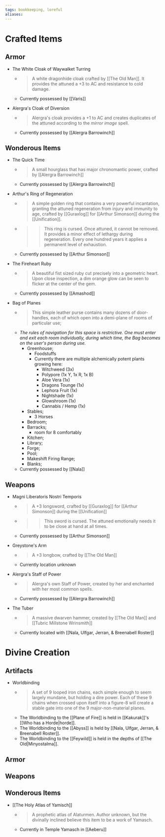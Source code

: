 ```yaml
---
tags: bookkeeping, loreful
aliases:
---
```


# Crafted Items
## Armor
- The White Cloak of Waywalket Turring
	- > A white dragonhide cloak crafted by [[The Old Man]]. It provides the attuned a +3 to AC and resistance to cold damage.
	- Currently possessed by [[Varis]]

- Alergra's Cloak of Diversion
	- > Alergra's cloak provides a +1 to AC and creates duplicates of the attuned according to the *mirror image* spell.
	- Currently possessed by [[Alergra Barrowinch]]

## Wonderous Items
- The Quick Time
	- > A small hourglass that has major chronomantic power, crafted by [[Alergra Barrowinch]]
	- Currently possessed by [[Alergra Barrowinch]]

- Arthur's Ring of Regeneration
	- > A simple golden ring that contains a very powerful incantation, granting the attuned regeneration from injury and immunity to age, crafted by [[Guraxlog]] for [[Arthur Simonson]] during the [[Unification]].
	- >> This ring is cursed. Once attuned, it cannot be removed. It provides a minor effect of lethargy during regeneration. Every one hundred years it applies a permanent level of exhaustion.
	- Currently possessed by [[Arthur Simonson]]

- The Fireheart Ruby
	- > A beautiful fist sized ruby cut precisely into a geometric heart. Upon close inspection, a dim orange glow can be seen to flicker at the center of the gem.
	- Currently possessed by [[Amashod]]

- Bag of Planes
	- > This simple leather purse contains many dozens of door-handles, each of which open into a demi-plane of rooms of particular use;
	- *The rules of navigation for this space is restrictive. One must enter and exit each room individually, during which time, the Bag becomes on the user's person during use.*
		- Greenhouse;
			- Foodstuffs
			- Currently there are multiple alchemically potent plants growing here:
				- Witchweed (3x)
				- Polypore (1x Y, 1x R, 1x B)
				- Aloe Vera (1x)
				- Dragons Tounge (1x)
				- Lephora Fruit (1x)
				- Nightshade (1x)
				- Glowshroom (1x)
				- Cannabis / Hemp (1x)
		- Stables;
			- 3 Horses
		- Bedroom;
		- Barracks;
			- room for 8 comfortably
		- Kitchen;
		- Library;
		- Forge;
		- Pool;
		- Makeshift Firing Range;
		- Blanks;
	- Currently possessed by [[Nala]]

## Weapons
- Magni Liberatoris Nostri Temporis
	- > A +3 longsword, crafted by [[Guraxlog]] for [[Arthur Simonson]] during the [[Unification]]
	- >> This sword is cursed. The attuned emotionally needs it to be close at hand at all times.
	- Currently possessed by [[Arthur Simonson]]

- Greystone's Arm
	- > A +3 longbow, crafted by [[The Old Man]]
	- Currently location unknown

- Alergra's Staff of Power
	- > Alergra's own Staff of Power, created by her and enchanted with her most common spells.
	- Currently possessed by [[Alergra Barrowinch]]

- The Tuber
	- > A massive dwarven hammer, created by [[The Old Man]] and [[Tubric Millstone Wrinsmith]]
	- Currently located with [[Nala, Ulfgar, Jerran, & Breenabell Roster]]




# Divine Creation
## Artifacts
- Worldbinding 
	- > A set of 9 looped iron chains, each simple enough to seem largely mundane, but holding a dire power. Each of these 9 chains when crossed upon itself into a figure-8 will create a stable gate into one of the 9 major-non-material planes.
	- The Worldbinding to the [[Plane of Fire]] is held in [[Kakurak]]'s [[Who has a Horde|horde]].
	- The Worldbinding to the [[Abyss]] is held by [[Nala, Ulfgar, Jerran, & Breenabell Roster]].
	- The Worldbinding to the [[Feywild]] is held in the depths of [[The Old|Minyostalma]].

## Armor
## Weapons
## Wonderous Items
- [[The Holy Atlas of Yamisch]]
	- > A prophetic atlas of Alaturmen. Author unknown, but the divinally inclined believe this item to be a work of Yamasch.
	- Currently in Temple Yamasch in [[Aeberu]]